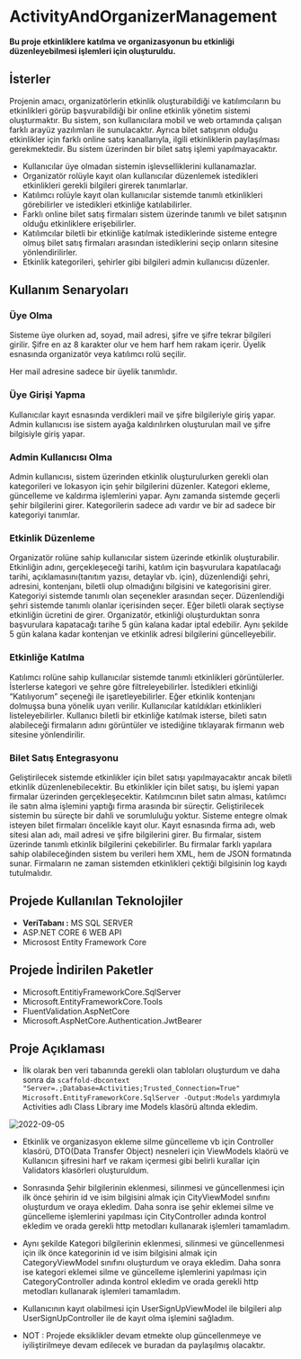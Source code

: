 # ActivityAndOrganizerManagement
**Bu proje etkinliklere katılma ve organizasyonun bu etkinliği düzenleyebilmesi işlemleri için oluşturuldu.**
## İsterler
Projenin amacı, organizatörlerin etkinlik oluşturabildiği ve katılımcıların bu etkinlikleri görüp
başvurabildiği bir online etkinlik yönetim sistemi oluşturmaktır.
Bu sistem, son kullanıcılara mobil ve web ortamında çalışan farklı arayüz yazılımları ile sunulacaktır.
Ayrıca bilet satışının olduğu etkinlikler için farklı online satış kanallarıyla, ilgili etkinliklerin paylaşılması
gerekmektedir. Bu sistem üzerinden bir bilet satış işlemi yapılmayacaktır.
- Kullanıcılar üye olmadan sistemin işlevselliklerini kullanamazlar.
-  Organizatör rolüyle kayıt olan kullanıcılar düzenlemek istedikleri etkinlikleri gerekli bilgileri
girerek tanımlarlar.
- Katılımcı rolüyle kayıt olan kullanıcılar sistemde tanımlı etkinlikleri görebilirler ve istedikleri
etkinliğe katılabilirler.
- Farklı online bilet satış firmaları sistem üzerinde tanımlı ve bilet satışının olduğu etkinliklere
erişebilirler.
- Katılımcılar biletli bir etkinliğe katılmak istediklerinde sisteme entegre olmuş bilet satış firmaları
arasından istediklerini seçip onların sitesine yönlendirilirler.
- Etkinlik kategorileri, şehirler gibi bilgileri admin kullanıcısı düzenler.

## Kullanım Senaryoları
### Üye Olma
Sisteme üye olurken ad, soyad, mail adresi, şifre ve şifre tekrar bilgileri girilir. Şifre en az 8 karakter olur
ve hem harf hem rakam içerir. Üyelik esnasında organizatör veya katılımcı rolü seçilir.

Her mail adresine sadece bir üyelik tanımlıdır.

### Üye Girişi Yapma
Kullanıcılar kayıt esnasında verdikleri mail ve şifre bilgileriyle giriş yapar. Admin kullanıcısı ise sistem
ayağa kaldırılırken oluşturulan mail ve şifre bilgisiyle giriş yapar.

### Admin Kullanıcısı Olma
Admin kullanıcısı, sistem üzerinden etkinlik oluşturulurken gerekli olan kategorileri ve lokasyon için şehir
bilgilerini düzenler. Kategori ekleme, güncelleme ve kaldırma işlemlerini yapar. Aynı zamanda sistemde
geçerli şehir bilgilerini girer.
Kategorilerin sadece adı vardır ve bir ad sadece bir kategoriyi tanımlar.

### Etkinlik Düzenleme
Organizatör rolüne sahip kullanıcılar sistem üzerinde etkinlik oluşturabilir. Etkinliğin adını, gerçekleşeceği
tarihi, katılım için başvurulara kapatılacağı tarihi, açıklamasını(tanıtım yazısı, detaylar vb. için),
düzenlendiği şehri, adresini, kontenjanı, biletli olup olmadığını bilgisini ve kategorisini girer.
Kategoriyi sistemde tanımlı olan seçenekler arasından seçer. Düzenlendiği şehri sistemde tanımlı olanlar
içerisinden seçer. Eğer biletli olarak seçtiyse etkinliğin ücretini de girer.
Organizatör, etkinliği oluşturduktan sonra başvurulara kapatacağı tarihe 5 gün kalana kadar iptal
edebilir. Aynı şekilde 5 gün kalana kadar kontenjan ve etkinlik adresi bilgilerini güncelleyebilir.

### Etkinliğe Katılma
Katılımcı rolüne sahip kullanıcılar sistemde tanımlı etkinlikleri görüntülerler. İsterlerse kategori ve şehre
göre filtreleyebilirler.
İstedikleri etkinliği “Katılıyorum” seçeneği ile işaretleyebilirler. Eğer etkinlik kontenjanı dolmuşsa buna
yönelik uyarı verilir.
Kullanıcılar katıldıkları etkinlikleri listeleyebilirler.
Kullanıcı biletli bir etkinliğe katılmak isterse, bileti satın alabileceği firmaların adını görüntüler ve
istediğine tıklayarak firmanın web sitesine yönlendirilir.

### Bilet Satış Entegrasyonu
Geliştirilecek sistemde etkinlikler için bilet satışı yapılmayacaktır ancak biletli etkinlik
düzenlenebilecektir. Bu etkinlikler için bilet satışı, bu işlemi yapan firmalar üzerinden gerçekleşecektir.
Katılımcının bilet satın alması, katılımcı ile satın alma işlemini yaptığı firma arasında bir süreçtir.
Geliştirilecek sistemin bu süreçte bir dahli ve sorumluluğu yoktur.
Sisteme entegre olmak isteyen bilet firmaları öncelikle kayıt olur. Kayıt esnasında firma adı, web sitesi
alan adı, mail adresi ve şifre bilgilerini girer.
Bu firmalar, sistem üzerinde tanımlı etkinlik bilgilerini çekebilirler. Bu firmalar farklı yapılara sahip
olabileceğinden sistem bu verileri hem XML, hem de JSON formatında sunar.
Firmaların ne zaman sistemden etkinlikleri çektiği bilgisinin log kaydı tutulmalıdır.

## Projede Kullanılan Teknolojiler
- **VeriTabanı  :** MS SQL SERVER
- ASP.NET CORE 6 WEB API
- Microsost Entity Framework Core

## Projede İndirilen Paketler
- Microsoft.EntitiyFrameworkCore.SqlServer
- Microsoft.EntityFrameworkCore.Tools
- FluentValidation.AspNetCore
- Microsoft.AspNetCore.Authentication.JwtBearer

## Proje Açıklaması
- İlk olarak ben veri tabanında gerekli olan tabloları oluşturdum ve daha sonra da `scaffold-dbcontext "Server=.;Database=Activities;Trusted_Connection=True" Microsoft.EntityFrameworkCore.SqlServer -Output:Models` yardımıyla Activities adlı Class Library ime Models klasörü altında ekledim.

![2022-09-05](https://user-images.githubusercontent.com/86554799/188509084-2446a256-75aa-4211-84ee-16e12cb9785b.png)

- Etkinlik ve organizasyon ekleme silme güncelleme vb için Controller klasörü, DTO(Data Transfer Object) nesneleri için ViewModels klaörü ve Kullanıcın şifresini harf ve rakam içermesi gibi belirli kurallar için Validators klasörleri oluşturuldum.

- Sonrasında Şehir bilgilerinin eklenmesi, silinmesi ve güncellenmesi için ilk önce şehirin id ve isim bilgisini almak için CityViewModel sınıfını oluşturdum ve oraya ekledim. Daha sonra ise şehir eklemei silme ve güncelleme işlemlerini yapılması için CityController adında kontrol ekledim ve orada gerekli http metodları kullanarak işlemleri tamamladım.

-  Aynı şekilde Kategori bilgilerinin eklenmesi, silinmesi ve güncellenmesi için ilk önce kategorinin id ve isim bilgisini almak için CategoryViewModel sınıfını oluşturdum ve oraya ekledim. Daha sonra ise kategori eklemei silme ve güncelleme işlemlerini yapılması için CategoryController adında kontrol ekledim ve orada gerekli http metodları kullanarak işlemleri tamamladım.

- Kullanıcının kayıt olabilmesi için UserSignUpViewModel ile bilgileri alıp UserSignUpController ile de kayıt olma işlemini sağladım.
- NOT : Projede eksiklikler devam etmekte olup güncellenmeye ve iyiliştirilmeye devam edilecek ve buradan da paylaşılmış olacaktır.



